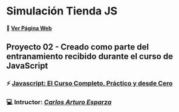 # Simulación Tienda JS
#### :pushpin: [**Ver Página Web**](https://rhpoveda.github.io/TiendaJs/)

## Proyecto 02 - Creado como parte del entranamiento recibido durante el curso de JavaScript

### :zap: **[Javascript: El Curso Completo, Práctico y desde Cero](https://www.udemy.com/course/curso-javascript-desde-cero)**

### :computer: **Intructor:** [*Carlos Arturo Esparza*](https://www.udemy.com/user/carlosarturo2)

